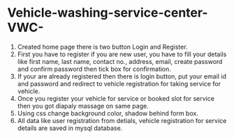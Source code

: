 # Vehicle-washing-service-center-VWC-
1. Created home page there is two button Login and Register.
2. First you have to register if you are new user, you have to fill your details like first name, last name, contact no., address, email, create password and confirm password then tick box for confirmation.
3. If your are already registered then there is login button, put your email id and password and redirect to vehicle registration for taking service for vehicle.
4. Once you register your vehicle for service or booked slot for service then you got diapaly massage on same page.
5. Using css change background color, shadow behind form box.
6. All data like user registration from detials, vehicle registration for service details are saved in mysql database.
